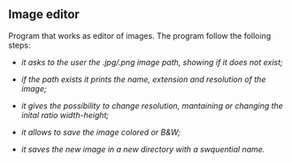 ## Image editor

Program that works as editor of images. The program follow the folloing steps:

* _it asks to the user the .jpg/.png image path, showing if it does not exist;_

* _if the path exists it prints the name, extension and resolution of the image;_

* _it gives the possibility to change resolution, mantaining or changing the inital ratio width-height;_

* _it allows to save the image colored or B&W;_

* _it saves the new image in a new directory with a swquential name._
